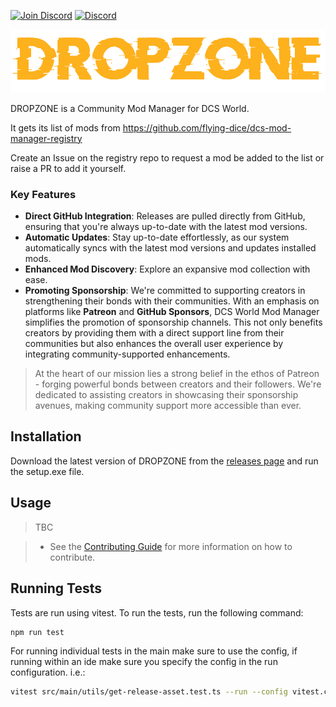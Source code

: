 [![Join Discord](https://img.shields.io/badge/Join-blue?logo=discord&label=Discord)](https://discord.gg/bT7BEHn5RD)
[![Discord](https://img.shields.io/discord/738118932937834566?logo=discord&label=Discord)](https://discord.com/channels/738118932937834566/1178991295260278785)

![heading.svg](resources%2Fheading.svg)

DROPZONE is a Community Mod Manager for DCS World.

It gets its list of mods from https://github.com/flying-dice/dcs-mod-manager-registry

Create an Issue on the registry repo to request a mod be added to the list or raise a PR to add it yourself.

### Key Features

- **Direct GitHub Integration**: Releases are pulled directly from GitHub, ensuring that you're always up-to-date with the latest mod versions.
- **Automatic Updates**: Stay up-to-date effortlessly, as our system automatically syncs with the latest mod versions and updates installed mods.
- **Enhanced Mod Discovery**: Explore an expansive mod collection with ease.
- **Promoting Sponsorship**: We're committed to supporting creators in strengthening their bonds with their communities. With an emphasis on platforms like **Patreon** and **GitHub Sponsors**, DCS World Mod Manager simplifies the promotion of sponsorship channels. This not only benefits creators by providing them with a direct support line from their communities but also enhances the overall user experience by integrating community-supported enhancements.

> At the heart of our mission lies a strong belief in the ethos of Patreon - forging powerful bonds between creators and their followers. We're dedicated to assisting creators in showcasing their sponsorship avenues, making community support more accessible than ever.

## Installation

Download the latest version of DROPZONE from the [releases page](https://github.com/flying-dice/dcs-dropzone-mod-manager/releases) and run the setup.exe file.

## Usage

> TBC

> - See the [Contributing Guide](CONTRIBUTING.md) for more information on how to contribute.

## Running Tests

Tests are run using vitest. To run the tests, run the following command:

```bash
npm run test
```

For running individual tests in the main make sure to use the config, if running within an ide make sure you specify the config in the run configuration. i.e.:
```bash
vitest src/main/utils/get-release-asset.test.ts --run --config vitest.config.node.ts
```

